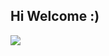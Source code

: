 ## Hi Welcome :)

![](https://github-readme-stats.vercel.app/api/top-langs/?username=Flandrescav&theme=dark&layout=compact)

